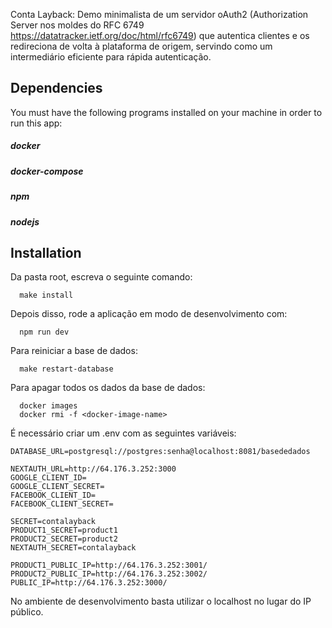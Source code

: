 Conta Layback: Demo minimalista de um servidor oAuth2 (Authorization Server nos moldes do RFC 6749 https://datatracker.ietf.org/doc/html/rfc6749) que autentica clientes e os redireciona de volta à plataforma de origem, servindo como um intermediário eficiente para rápida autenticação.

## Dependencies

You must have the following programs installed on your machine in order to run this app:

##### docker
##### docker-compose
##### npm
##### nodejs

## Installation

Da pasta root, escreva o seguinte comando:

```
  make install
```
Depois disso, rode a aplicação em modo de desenvolvimento com:

```
  npm run dev
```

Para reiniciar a base de dados:

```
  make restart-database
```
Para apagar todos os dados da base de dados:
```
  docker images
  docker rmi -f <docker-image-name>
```
É necessário criar um .env com as seguintes variáveis:

```
DATABASE_URL=postgresql://postgres:senha@localhost:8081/basededados

NEXTAUTH_URL=http://64.176.3.252:3000
GOOGLE_CLIENT_ID=
GOOGLE_CLIENT_SECRET=
FACEBOOK_CLIENT_ID=
FACEBOOK_CLIENT_SECRET=

SECRET=contalayback
PRODUCT1_SECRET=product1
PRODUCT2_SECRET=product2
NEXTAUTH_SECRET=contalayback

PRODUCT1_PUBLIC_IP=http://64.176.3.252:3001/
PRODUCT2_PUBLIC_IP=http://64.176.3.252:3002/
PUBLIC_IP=http://64.176.3.252:3000/
```
No ambiente de desenvolvimento basta utilizar o localhost no lugar do IP público.
